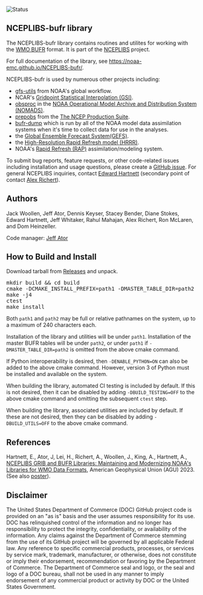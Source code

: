 ![Status](https://github.com/NOAA-EMC/NCEPLIBS-bufr/workflows/Build%20and%20Test/badge.svg)

## NCEPLIBS-bufr library

The NCEPLIBS-bufr library contains routines and utilites for working
with the [WMO
BUFR](https://library.wmo.int/idurl/4/35625)
format. It is part of the
[NCEPLIBS](https://github.com/NOAA-EMC/NCEPLIBS) project.

For full documentation of the library, see https://noaa-emc.github.io/NCEPLIBS-bufr/.

NCEPLIBS-bufr is used by numerous other projects including:
- [gfs-utils](https://github.com/NOAA-EMC/gfs-utils) from NOAA's global
  workflow.
- NCAR's [Gridpoint Statistical Interpolation
  (GSI)](https://ral.ucar.edu/solutions/products/gridpoint-statistical-interpolation-gsi).
- [obsproc](https://github.com/NOAA-EMC/obsproc) in the [NOAA
  Operational Model Archive and Distribution System (NOMADS)](https://nomads.ncep.noaa.gov/).
- [prepobs](https://github.com/NOAA-EMC/prepobs) from the [The NCEP Production Suite](https://www.nco.ncep.noaa.gov/pmb/prod_overview/).
- [bufr-dump](https://github.com/NOAA-EMC/bufr-dump) which is run by
  all of the NOAA model data assimilation systems when it's time to
  collect data for use in the analyses.
- the [Global Ensemble Forecast
  System(GEFS)](https://www.ncei.noaa.gov/products/weather-climate-models/global-ensemble-forecast).
- the [High-Resolution Rapid Refresh model
  (HRRR)](https://rapidrefresh.noaa.gov/hrrr/).
- NOAA's [Rapid Refresh (RAP)](https://rapidrefresh.noaa.gov/) assimilation/modeling system.

To submit bug reports, feature requests, or other code-related issues including installation and usage questions, please create a [GitHub issue](https://github.com/NOAA-EMC/NCEPLIBS-bufr/issues). For general NCEPLIBS inquiries, contact [Edward Hartnett](mailto:edward.hartnett@noaa.gov) (secondary point of contact [Alex Richert](mailto:alexander.richert@noaa.gov)).

## Authors

Jack Woollen, Jeff Ator, Dennis Keyser, Stacey Bender, Diane Stokes, Edward Hartnett,
Jeff Whitaker, Rahul Mahajan, Alex Richert, Ron McLaren, and Dom Heinzeller.

Code manager: [Jeff Ator](mailto:jeff.ator@noaa.gov)

## How to Build and Install

Download tarball from
[Releases](https://github.com/NOAA-EMC/NCEPLIBS-bufr/releases) and
unpack.

<pre>
mkdir build && cd build
cmake -DCMAKE_INSTALL_PREFIX=path1 -DMASTER_TABLE_DIR=path2 ..
make -j4
ctest
make install
</pre>

Both `path1` and `path2` may be full or relative pathnames
on the system, up to a maximum of 240 characters each.

Installation of the library and utilities will be under `path1`.
Installation of the master BUFR tables will be under `path2`, or
under `path1` if `-DMASTER_TABLE_DIR=path2` is omitted
from the above cmake command.

If Python interoperability is desired, then `-DENABLE_PYTHON=ON` can also
be added to the above cmake command.  However, version 3 of Python
must be installed and available on the system.

When building the library, automated CI testing is included by default.
If this is not desired, then it can be disabled by adding `-DBUILD_TESTING=OFF`
to the above cmake command and omitting the subsequent `ctest` step.

When building the library, associated utilities are included by default.
If these are not desired, then they can be disabled by adding `-DBUILD_UTILS=OFF`
to the above cmake command.

## References

Hartnett, E., Ator, J, Lei, H., Richert, A., Woollen, J., King, A.,
Hartnett, A., [NCEPLIBS GRIB and BUFR Libraries: Maintaining and
Modernizing NOAA's Libraries for WMO Data
Formats](https://www.researchgate.net/publication/376390180_NCEPLIBS_GRIB_and_BUFR_Libraries_Maintaining_and_Modernizing_NOAA's_Libraries_for_WMO_Data_Formats),
American Geophysical Union (AGU) 2023. (See also
[poster](https://www.researchgate.net/publication/376582005_Poster_-_IN51B-0416_NCEPLIBS_GRIB_and_BUFR_Libraries_Maintaining_and_Modernizing_NOAA's_Libraries_for_WMO_Data_Formats)).

## Disclaimer

The United States Department of Commerce (DOC) GitHub project code is
provided on an "as is" basis and the user assumes responsibility for
its use. DOC has relinquished control of the information and no longer
has responsibility to protect the integrity, confidentiality, or
availability of the information. Any claims against the Department of
Commerce stemming from the use of its GitHub project will be governed
by all applicable Federal law. Any reference to specific commercial
products, processes, or services by service mark, trademark,
manufacturer, or otherwise, does not constitute or imply their
endorsement, recommendation or favoring by the Department of
Commerce. The Department of Commerce seal and logo, or the seal and
logo of a DOC bureau, shall not be used in any manner to imply
endorsement of any commercial product or activity by DOC or the United
States Government.
